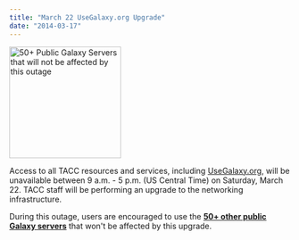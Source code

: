 ```yaml
---
title: "March 22 UseGalaxy.org Upgrade"
date: "2014-03-17"
---
```

<div class='right'><a href='/use/'><img src="/public-galaxy-servers/50PlusSlide.png" alt="50+ Public Galaxy Servers that will not be affected by this outage" width="200" /></a></div>

Access to all TACC resources and services, including [UseGalaxy.org](https://usegalaxy.org), will be unavailable between 9 a.m. - 5 p.m. (US Central Time) on Saturday, March 22.  TACC staff will be performing an upgrade to the networking infrastructure.

During this outage, users are encouraged to use the **[50+ other public Galaxy servers](/use/)** that won't be affected by this upgrade.
